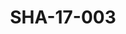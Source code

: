 ---
pid: SHA-17-003
title: SHA-17-003
language: en
original_label: 
rights: Sharhabil Ahmed
location_of_original: Sharhabil Ahmed
photographer_or_studio: Studio Jack Kuwait
scanned_from: photograph 13 by 17.9
_date: '1964'
location: Kuwait
description: group of men after concert
additional_notes: 
permission_display: 'yes'
on_server: 'no'
on_website: 'no'
permalink: /photopages/en/SHA-17-003
layout: photo-page
---